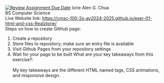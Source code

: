 [![Review Assignment Due Date](https://classroom.github.com/assets/deadline-readme-button-22041afd0340ce965d47ae6ef1cefeee28c7c493a6346c4f15d667ab976d596c.svg)](https://classroom.github.com/a/VhAR7jGx)
Iorie Alen G. Chua <br />
BS Computer Science <br />
Live Website link: https://cmsc-100-2s-ay2024-2025.github.io/exer-01-html-and-css-RealzIorie/ <br />
Steps on how to create GitHub page: 
1. Create a repository
2. Store files to repository; make sure an entry file is available
3. Visit Github Pages from your repository settings
4. Wait for your page to be built
What are your key takeaways from this exercise?: <br />   
My key takeaways are the different HTML named tags, CSS animations, and responsive design.